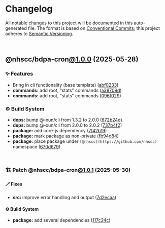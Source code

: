 # Changelog

All notable changes to this project will be documented in this auto-generated
file. The format is based on [Conventional Commits][1];
this project adheres to [Semantic Versioning][2].

<br />

## @nhscc/bdpa-cron[@1.0.0][3] (2025-05-28)

### ✨ Features

- Bring in cli functionality (base template) ([abf0233][4])
- **commands:** add root, "stats" commands ([a38709d][5])
- **commands:** add root, "stats" commands ([096f029][6])

### ⚙️ Build System

- **deps:** bump @-xun/cli from 1.3.2 to 2.0.0 ([672b24d][7])
- **deps:** bump @-xun/cli from 2.0.0 to 2.0.2 ([737b4f2][8])
- **package:** add core-js dependency ([7f42b19][9])
- **package:** mark package as non-private ([fb94d84][10])
- **package:** place package under `[@nhscc](https://github.com/nhscc)` namespace ([670d679][11])

<br />

### 🏗️ Patch @nhscc/bdpa-cron[@1.0.1][12] (2025-05-30)

#### 🪄 Fixes

- **src:** improve error handling and output ([7d2ecaa][13])

#### ⚙️ Build System

- **package:** add several dependencies ([117c24c][14])

[1]: https://conventionalcommits.org
[2]: https://semver.org
[3]: https://github.com/nhscc/bdpa-cron/compare/abf0233e2b7377c224dc40d02e6091f130c94db7...@nhscc/bdpa-cron@1.0.0
[4]: https://github.com/nhscc/bdpa-cron/commit/abf0233e2b7377c224dc40d02e6091f130c94db7
[5]: https://github.com/nhscc/bdpa-cron/commit/a38709d3e8aeaebaa5c2320def4a3fc254ac04c8
[6]: https://github.com/nhscc/bdpa-cron/commit/096f0290505c411b3fdc7f796df6e6ea029f5bff
[7]: https://github.com/nhscc/bdpa-cron/commit/672b24d9314522a1edf0ba05bc015cc76eda8941
[8]: https://github.com/nhscc/bdpa-cron/commit/737b4f2ca1090929d747a088dd2c130424b5306e
[9]: https://github.com/nhscc/bdpa-cron/commit/7f42b19c00d44ee2ec3c689990c4f9fb3c09232d
[10]: https://github.com/nhscc/bdpa-cron/commit/fb94d84b32201c9d8dab385121a53d5c0ecc3177
[11]: https://github.com/nhscc/bdpa-cron/commit/670d6794a5cff2701b76ae7c78a2f6f20dbd2ecb
[12]: https://github.com/nhscc/bdpa-cron/compare/@nhscc/bdpa-cron@1.0.0...@nhscc/bdpa-cron@1.0.1
[13]: https://github.com/nhscc/bdpa-cron/commit/7d2ecaa554069434ddf0e3f05118f816332f92a4
[14]: https://github.com/nhscc/bdpa-cron/commit/117c24c40266cf7a0f902a1bfc12de23f5efda5d
